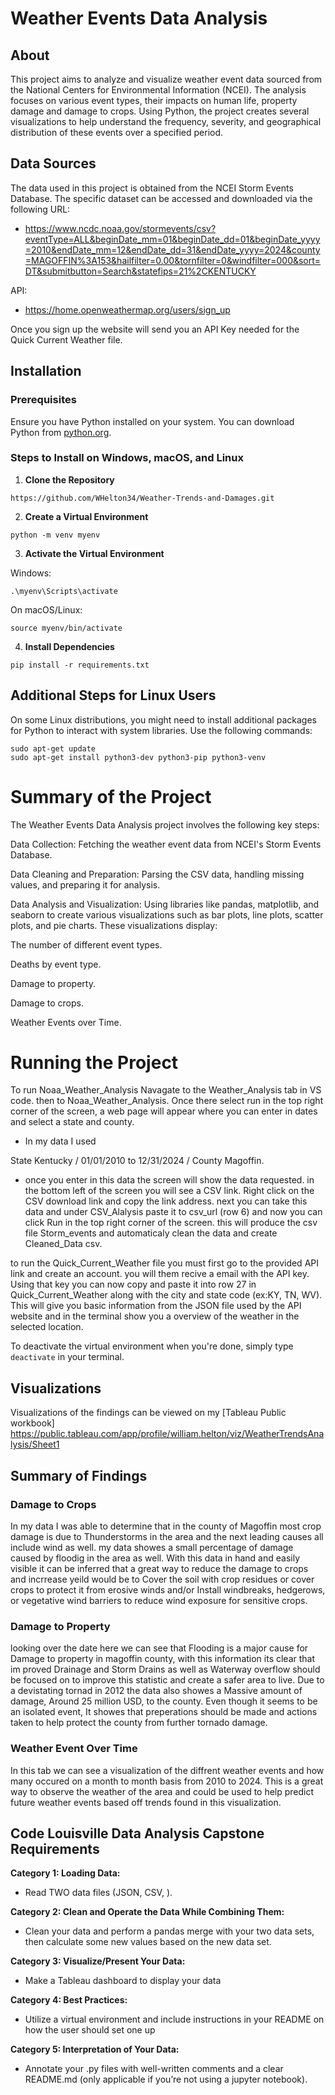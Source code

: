 # Weather Events Data Analysis

## About
This project aims to analyze and visualize weather event data sourced from the National Centers for Environmental Information (NCEI). The analysis focuses on various event types, their impacts on human life, property damage and damage to crops. Using Python, the project creates several visualizations to help understand the frequency, severity, and geographical distribution of these events over a specified period.

## Data Sources
The data used in this project is obtained from the NCEI Storm Events Database. The specific dataset can be accessed and downloaded via the following URL:
- https://www.ncdc.noaa.gov/stormevents/csv?eventType=ALL&beginDate_mm=01&beginDate_dd=01&beginDate_yyyy=2010&endDate_mm=12&endDate_dd=31&endDate_yyyy=2024&county=MAGOFFIN%3A153&hailfilter=0.00&tornfilter=0&windfilter=000&sort=DT&submitbutton=Search&statefips=21%2CKENTUCKY

API:
- https://home.openweathermap.org/users/sign_up

Once you sign up the website will send you an API Key needed for the Quick Current Weather file. 
## Installation

### Prerequisites
Ensure you have Python installed on your system. You can download Python from [python.org](https://www.python.org/).

### Steps to Install on Windows, macOS, and Linux

1. **Clone the Repository**
```
https://github.com/WHelton34/Weather-Trends-and-Damages.git
```
2. **Create a Virtual Environment**
```
python -m venv myenv
```
3. **Activate the Virtual Environment**

Windows:
```
.\myenv\Scripts\activate
```
On macOS/Linux:
```
source myenv/bin/activate
```
4. **Install Dependencies**
```
pip install -r requirements.txt
```
## Additional Steps for Linux Users
On some Linux distributions, you might need to install additional packages for Python to interact with system libraries. Use the following commands:
```
sudo apt-get update
sudo apt-get install python3-dev python3-pip python3-venv
```
# Summary of the Project
The Weather Events Data Analysis project involves the following key steps:

Data Collection: Fetching the weather event data from NCEI's Storm Events Database.

Data Cleaning and Preparation: Parsing the CSV data, handling missing values, and preparing it for analysis.

Data Analysis and Visualization: Using libraries like pandas, matplotlib, and seaborn to create various visualizations such as bar plots, line plots, scatter plots, and pie charts. These visualizations display:

The number of different event types.

Deaths by event type.

Damage to property.

Damage to crops.

Weather Events over Time.

# Running the Project

To run Noaa_Weather_Analysis Navagate to the Weather_Analysis tab in VS code. then to Noaa_Weather_Analysis. Once there select run in the top right corner of the screen, a web page will appear where you can enter in dates and select a state and county. 
- In my data I used 

 State Kentucky / 01/01/2010 to 12/31/2024 / County Magoffin.

- once you enter in this data the screen will show the data requested. in the bottom left of the screen you will see a CSV link. Right click on the CSV download link and copy the link address.
 next you can take this data and under CSV_Alalysis paste it to csv_url (row 6) and now you can click Run in the top right corner of the screen. this will produce the csv file Storm_events and automaticaly clean the data and create Cleaned_Data csv. 

to run the Quick_Current_Weather file you must first go to the provided API link and create an account. you will them recive a email with the API key. Using that key you can now copy and paste it into row 27 in Quick_Current_Weather along with the city and state code (ex:KY, TN, WV). This will give you basic information from the JSON file used by the API website and in the terminal show you a overview of the weather in the selected location. 

 To deactivate the virtual environment when you're done, simply type `deactivate` in your terminal.

## Visualizations
Visualizations of the findings can be viewed on my [Tableau Public workbook] https://public.tableau.com/app/profile/william.helton/viz/WeatherTrendsAnalysis/Sheet1

## Summary of Findings

### Damage to Crops
In my data I was able to determine that in the county of Magoffin most crop damage is due to Thunderstorms in the area and the next leading causes all include wind as well. my data showes a small percentage of damage caused by floodig in the area as well. With this data in hand and easily visible it can be inferred that a great way to reduce the damage to crops and incrrease yeild would be to Cover the soil with crop residues or cover crops to protect it from erosive winds and/or Install windbreaks, hedgerows, or vegetative wind barriers to reduce wind exposure for sensitive crops.

### Damage to Property
looking over the date here we can see that Flooding is a major cause for Damage to property in magoffin county, with this information its clear that im proved Drainage and Storm Drains as well as Waterway overflow should be focused on to improve this statistic and create a safer area to live. Due to a devistating tornad in 2012 the data also showes a Massive amount of damage, Around 25 million USD, to the county. Even though it seems to be an isolated event, It showes that preperations should be made and actions taken to help protect the county from further tornado damage. 

### Weather Event Over Time
In this tab we can see a visualization of the diffrent weather events and how many occured on a month to month basis from 2010 to 2024. This is a great way to observe the weather of the area and could be used to help predict future weather events based off trends found in this visualization. 

## Code Louisville Data Analysis Capstone Requirements
**Category 1: Loading Data:**
- Read TWO data files (JSON, CSV, ). 

**Category 2: Clean and Operate the Data While Combining Them:**
- Clean your data and perform a pandas merge with your two data sets, then calculate some new values based on the new data set.  

**Category 3: Visualize/Present Your Data:**
- Make a Tableau dashboard to display your data
  
**Category 4: Best Practices:**
- Utilize a virtual environment and include instructions in your README on how the user should set one up

**Category 5: Interpretation of Your Data:**
- Annotate your .py files with well-written comments and a clear README.md (only applicable if you’re not using a jupyter notebook).